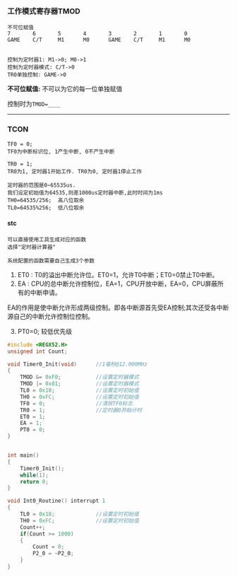 ### 工作模式寄存器TMOD
    不可位赋值
    7       6       5       4       3       2       1       0
    GAME    C/T     M1      M0      GAME    C/T     M1      M0


    控制为定时器1: M1->0; M0->1
    控制为定时器模式: C/T->0
    TR0单独控制: GAME->0
**不可位赋值:** 不可以为它的每一位单独赋值

控制时为`TMOD=____`

---
### TCON
    TF0 = 0;
    TF0为中断标识位, 1产生中断, 0不产生中断

    TR0 = 1;
    TR0为1, 定时器1开始工作. TR0为0, 定时器1停止工作

    定时器的范围是0~65535us.
    我们设定初始值为64535,则差1000us定时器中断,此时时间为1ms
    TH0=64535/256;  高八位取余
    TL0=64535%256;  低八位取余

#### stc
    可以直接使用工具生成对应的函数
    选择"定时器计算器"
    
    系统配置的函数需要自己生成3个参数
1. ET0 : T0的溢出中断允许位。ET0=1，允许T0中断；ET0=0禁止T0中断。
2. EA : CPU的总中断允许控制位，EA=1，CPU开放中断，EA=0，CPU屏蔽所有的中断申请。

EA的作用是使中断允许形成两级控制。即各中断源首先受EA控制;其次还受各中断源自己的中断允许控制位控制。

3. PT0=0; 较低优先级
```c
#include <REGX52.H>
unsigned int Count;

void Timer0_Init(void)		//1毫秒@12.000MHz
{
	TMOD &= 0xF0;			//设置定时器模式
	TMOD |= 0x01;			//设置定时器模式
	TL0 = 0x18;				//设置定时初始值
	TH0 = 0xFC;				//设置定时初始值
	TF0 = 0;				//清除TF0标志
	TR0 = 1;				//定时器0开始计时
	ET0 = 1;
	EA = 1;
	PT0 = 0;
}


int main()
{
	Timer0_Init();
	while(1);
	return 0;
}

void Int0_Routine() interrupt 1
{
	TL0 = 0x18;				//设置定时初始值
	TH0 = 0xFC;				//设置定时初始值
	Count++;
	if(Count >= 1000)
	{
		Count = 0;
		P2_0 = ~P2_0;
	}
}
```
